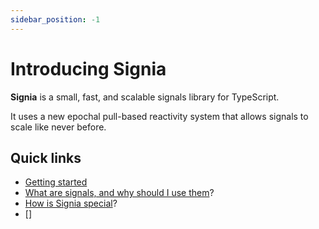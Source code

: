 ```yaml
---
sidebar_position: -1
---
```


# Introducing Signia

**Signia** is a small, fast, and scalable signals library for TypeScript.

It uses a new epochal pull-based reactivity system that allows signals to scale like never before.

## Quick links

- [Getting started](getting-started)
- [What are signals, and why should I use them](what-are-signals)?
- [How is Signia special](scalability)?
- []
